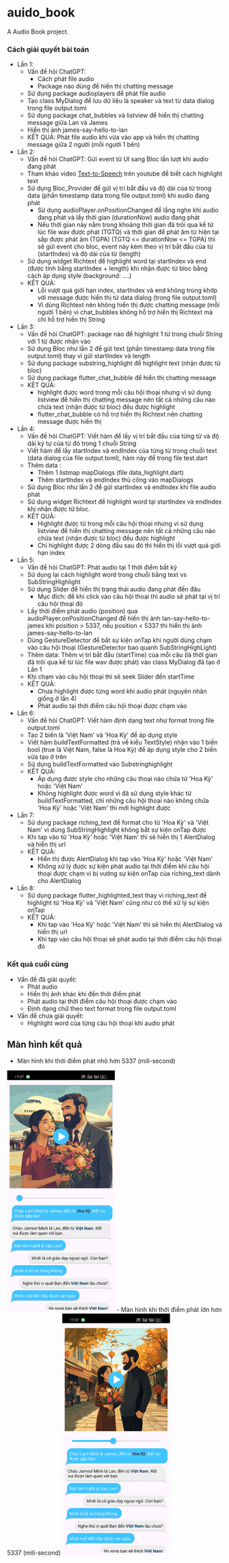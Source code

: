 # auido_book

A Audio Book project.

### Cách giải quyết bài toán
- Lần 1: 
    - Vấn đề hỏi ChatGPT: 
        - Cách phát file audio
        - Package nào dùng để hiển thị chatting message
    - Sử dụng package audioplayers để phát file audio
    - Tạo class MyDialog để lưu dữ liệu là speaker và text từ data dialog trong file output.toml
    - Sử dụng package chat_bubbles và listview để hiển thị chatting message giữa Lan và James 
    - Hiển thị ảnh james-say-hello-to-lan
    - KẾT QUẢ: Phát file audio khi vừa vào app và hiển thị chatting message giữa 2 người (mỗi người 1 bên)
- Lần 2:
    - Vấn đề hỏi ChatGPT: Gửi event từ UI sang Bloc lần lượt khi audio đang phát
    - Tham khảo video [Text-to-Speech](https://www.youtube.com/watch?v=vTJd8jz7l9A) trên youtube để biết cách highlight text
    - Sử dụng Bloc_Provider để gửi vị trí bắt đầu và độ dài của từ trong data (phần timestamp data trong file output.toml) khi audio đang phát 
        - Sử dụng audioPlayer.onPositionChanged để lắng nghe khi audio đang phát và lấy thời gian (durationNow) audio đang phát
        - Nếu thời gian này nằm trong khoảng thời gian đã trôi qua kể từ lúc file wav được phát (TGTQ) và
        thời gian để phát âm từ hiện tại sắp được phát âm (TGPA) (TGTQ <= durationNow <= TGPA) thì sẽ gửi event cho bloc, event này kèm theo vị trí bắt đầu của từ (startIndex) và độ dài của từ (length)
    - Sử dụng widget Richtext để highlight word tại startIndex và end (được tính bằng startIndex + length) khi nhận được từ bloc bằng cách áp dụng style (background: ....)
    - KẾT QUẢ: 
        - Lỗi vượt quá giới hạn index, startIndex và end không trùng khớp với message được hiển thị từ data dialog (trong file output.toml)
        - Vì dùng Richtext nên không hiển thị được chatting message (mỗi người 1 bên) vì chat_bubbles không hỗ trợ hiển thị Richtext mà chỉ hỗ trợ hiển thị String
- Lần 3: 
    - Vấn đề hỏi ChatGPT: package nào để highlight 1 từ trong chuỗi String với 1 từ được nhận vào
    - Sử dụng Bloc như lần 2 để gửi text (phần timestamp data trong file output.toml) thay vì gửi startIndex và length
    - Sử dụng package substring_highlight để highlight text (nhận được từ bloc)
    - Sử dụng package flutter_chat_bubble để hiển thị chatting message 
    - KÊT QUẢ: 
        - highlight được word trong mỗi câu hội thoại nhưng vì sử dụng listview để hiển thị chatting message nên tất cả những câu nào chứa text (nhận được từ bloc) đều được highlight 
        - flutter_chat_bubble có hỗ trợ hiển thị Richtext nên chatting message được hiển thị
- Lần 4:
    - Vấn đề hỏi ChatGPT: Viết hàm để lấy vị trí bắt đầu của từng từ và độ dài ký tự của từ đó trong 1 chuỗi String
    - Viết hàm để lấy startIndex và endIndex của từng từ trong chuỗi text (data dialog của file output.toml), hàm này để trong file test.dart
    - Thêm data :
        - Thêm 1 listmap mapDialogs (file data_highlight.dart)
        - Thêm startIndex và endIndex thủ công vào mapDialogs 
    - Sử dụng Bloc như lần 2 để gửi startIndex và endIndex khi file audio phát
    - Sử dụng widget Richtext để highlight word tại startIndex và endIndex khi nhận được từ bloc.
    - KẾT QUẢ: 
        - Highlight được từ trong mỗi câu hội thoại nhưng vì sử dụng listview để hiển thị chatting message nên tất cả những câu nào chứa text (nhận được từ bloc) đều được highlight 
        - Chỉ highlight được 2 dòng đầu sau đó thì hiển thị lỗi vượt quá giới hạn index
- Lần 5:
    - Vấn đề hỏi ChatGPT: Phát audio tại 1 thời điểm bất kỳ
    - Sử dụng lại cách highlight word trong chuỗi bằng text vs SubStringHighlight
    - Sử dụng Slider để hiển thị trạng thái audio đang phát đến đâu
        - Mục đích: để khi click vào câu hội thoại thì audio sẽ phát tại vị trí câu hội thoại đó
    - Lấy thời điểm phát audio (position) qua audioPlayer.onPositionChanged để hiển thị ảnh lan-say-hello-to-james khi position > 5337, nếu position < 5337 thì hiển thị ảnh james-say-hello-to-lan  
    - Dùng GestureDetector để bắt sự kiện onTap khi người dùng chạm vào câu hội thoại (GestureDetector bao quanh SubStringHighLight)
    - Thêm data: Thêm vị trí bắt đầu (startTime) của mỗi câu (là thời gian đã trôi qua kể từ lúc file wav được phát) vào class MyDialog đã tạo ở Lần 1
    - Khi chạm vào câu hội thoại thì sẽ seek Slider đến startTime
    - KẾT QUẢ: 
        - Chưa highlight được từng word khi audio phát (nguyên nhân giống ở lần 4)
        - Phát audio tại thời điểm câu hội thoại được chạm vào
- Lần 6:
    - Vấn đề hỏi ChatGPT: Viết hàm định dạng text như format trong file output.toml
    - Tạo 2 biến là 'Việt Nam' và 'Hoa Kỳ' để áp dụng style
    - Viết hàm buildTextFormatted (trả về kiểu TextStyle) nhận vào 1 biến bool (true là Việt Nam, false là Hoa Kỳ) để áp dụng style cho 2 biến vừa tạo ở trên 
    - Sử dụng buildTextFormatted vào Substringhighlight
    - KẾT QUẢ: 
        - Áp dụng được style cho những câu thoại nào chứa từ 'Hoa Kỳ' hoặc 'Việt Nam'
        - Không highlight được word vì đã sử dụng style khác từ buildTextFormatted, chỉ những câu hội thoại nào không chứa 'Hoa Kỳ' hoặc 'Việt Nam' thì mới highlight được
- Lần 7:
    - Sử dụng package riching_text để format cho từ 'Hoa Kỳ' và 'Việt Nam' vì dùng SubStringHighlight không bắt sự kiện onTap được
    - Khi tap vào từ 'Hoa Kỳ' hoặc 'Việt Nam' thì sẽ hiển thị 1 AlertDialog và hiển thị url
    - KẾT QUẢ: 
        - Hiển thị được AlertDialog khi tap vào 'Hoa Kỳ' hoặc 'Việt Nam'
        - Không xử lý được sự kiện phát audio tại thời điểm khi câu hội thoại được chạm vì bị vướng sự kiện onTap của riching_text dành cho AlertDialog
- Lần 8:
    - Sử dụng package flutter_highlighted_text thay vì riching_text để highlight từ 'Hoa Kỳ' và 'Việt Nam' cũng như có thể xử lý sự kiện onTap
    - KẾT QUẢ: 
        - Khi tap vào 'Hoa Kỳ' hoặc 'Việt Nam' thì sẽ hiển thị AlertDialog và hiển thị url
        - Khi tạp vào câu hội thoại sẽ phát audio tại thời điểm câu hội thoại đó
### Kết quả cuối cùng
- Vấn đề đã giải quyết:
    - Phát audio
    - Hiển thị ảnh khác khi đến thời điểm phát 
    - Phát audio tại thời điểm câu hội thoại được chạm vào
    - Định dạng chữ theo text format trong file output.toml
- Vấn đề chưa giải quyết: 
    - Highlight word của từng câu hội thoại khi audio phát
## Màn hình kết quả
- Màn hình khi thời điểm phát nhỏ hơn 5337 (mili-second)
<img src="images/man-hinh-event-50.jpg" width="50%" height="50%">
- Màn hình khi thời điểm phát lớn hơn 5337 (mili-second)
<img src="images/man-hinh-event-5337.jpg" width="50%" height="50%">


